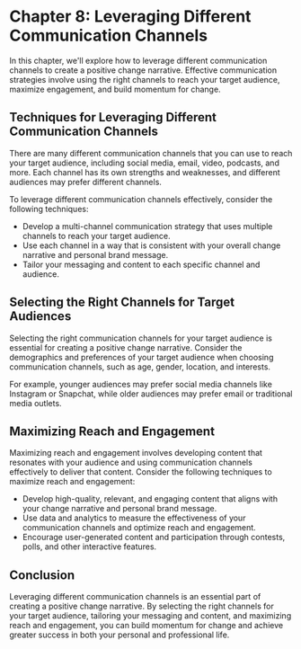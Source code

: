 Chapter 8: Leveraging Different Communication Channels
======================================================

In this chapter, we'll explore how to leverage different communication channels to create a positive change narrative. Effective communication strategies involve using the right channels to reach your target audience, maximize engagement, and build momentum for change.

Techniques for Leveraging Different Communication Channels
----------------------------------------------------------

There are many different communication channels that you can use to reach your target audience, including social media, email, video, podcasts, and more. Each channel has its own strengths and weaknesses, and different audiences may prefer different channels.

To leverage different communication channels effectively, consider the following techniques:

* Develop a multi-channel communication strategy that uses multiple channels to reach your target audience.
* Use each channel in a way that is consistent with your overall change narrative and personal brand message.
* Tailor your messaging and content to each specific channel and audience.

Selecting the Right Channels for Target Audiences
-------------------------------------------------

Selecting the right communication channels for your target audience is essential for creating a positive change narrative. Consider the demographics and preferences of your target audience when choosing communication channels, such as age, gender, location, and interests.

For example, younger audiences may prefer social media channels like Instagram or Snapchat, while older audiences may prefer email or traditional media outlets.

Maximizing Reach and Engagement
-------------------------------

Maximizing reach and engagement involves developing content that resonates with your audience and using communication channels effectively to deliver that content. Consider the following techniques to maximize reach and engagement:

* Develop high-quality, relevant, and engaging content that aligns with your change narrative and personal brand message.
* Use data and analytics to measure the effectiveness of your communication channels and optimize reach and engagement.
* Encourage user-generated content and participation through contests, polls, and other interactive features.

Conclusion
----------

Leveraging different communication channels is an essential part of creating a positive change narrative. By selecting the right channels for your target audience, tailoring your messaging and content, and maximizing reach and engagement, you can build momentum for change and achieve greater success in both your personal and professional life.
